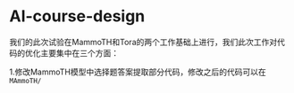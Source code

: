 # AI-course-design

我们的此次试验在MammoTH和Tora的两个工作基础上进行，我们此次工作对代码的优化主要集中在三个方面：

1.修改MammoTH模型中选择题答案提取部分代码，修改之后的代码可以在```MAmmoTH/```

